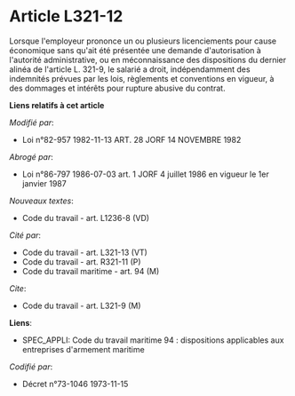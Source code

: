 # Article L321-12

Lorsque l'employeur prononce un ou plusieurs licenciements pour cause économique sans qu'ait été présentée une demande
d'autorisation à l'autorité administrative,  ou en méconnaissance des dispositions du dernier alinéa de l'article L. 321-9,
le salarié a droit, indépendamment des indemnités prévues par les lois, règlements et conventions en vigueur, à des dommages
et intérêts pour rupture abusive du contrat.

**Liens relatifs à cet article**

_Modifié par_:

  - Loi n°82-957 1982-11-13 ART. 28 JORF 14 NOVEMBRE 1982

_Abrogé par_:

  - Loi n°86-797 1986-07-03 art. 1 JORF 4 juillet 1986 en vigueur le 1er janvier 1987

_Nouveaux textes_:

  - Code du travail - art. L1236-8 (VD)

_Cité par_:

  - Code du travail - art. L321-13 (VT)
  - Code du travail - art. R321-11 (P)
  - Code du travail maritime - art. 94 (M)

_Cite_:

  - Code du travail - art. L321-9 (M)

**Liens**:

  - SPEC_APPLI: Code du travail maritime 94 : dispositions applicables aux entreprises d'armement maritime

_Codifié par_:

  - Décret n°73-1046 1973-11-15

